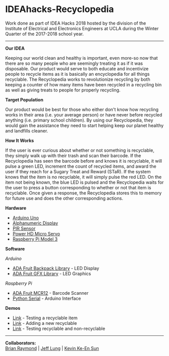 # IDEAhacks-Recyclopedia

Work done as part of IDEA Hacks 2018 hosted by the division of the Institute of Electrical and Electronics Engineers at UCLA during the Winter Quarter of the 2017-2018 school year.
****
**Our IDEA** 

Keeping our world clean and healthy is important, even more-so now that there are so many people who are seemingly treating it as if it was disposable. Our product would serve to both educate and incentivize people to recycle items as it is basically an encyclopedia for all things recyclable. The Recyclopedia works to revolutionize recycling by both keeping a counter of how many items have been recycled in a recycling bin as well as giving treats to people for properly recycling.

**Target Population**

Our product would be best for those who either don't know how recycling works in their area (i.e. your average person) or have never before recycled anything (i.e. primary school children). By using our Recyclopedia, they would gain the assistance they need to start helping keep our planet healthy and landfills cleaner.

**How It Works**

If the user is ever curious about whether or not something is recyclable, they simply walk up with their trash and scan their barcode. If the Recyclopedia has seen the barcode before and knows it is recyclable, it will pulse a green LED, increment the count of recycled items, and award the user if they reach for a Sugary Treat and Reward (STaR). If the system knows that the item is no recyclable, it will simply pulse the red LED. On the item not being known, the blue LED is pulsed and the Recyclopedia waits for the user to press a button corresponding to whether or not that item is recyclable. Once given a response, the Recyclopedia stores this to memory for future use and does the other corresponding actions.

**Hardware**
* [Arduino Uno](https://www.adafruit.com/product/50)
* [Alphanumeric Display](https://www.adafruit.com/product/1907)
* [PIR Sensor](https://www.adafruit.com/product/189)
* [Power HD Micro Servo](https://www.pololu.com/product/1049)
* [Raspberry Pi Model 3](https://www.adafruit.com/product/3055)

**Software**

*Arduino*
* [ADA Fruit Backpack Library](https://github.com/adafruit/Adafruit_LED_Backpack) - LED  Display
* [ADA Fruit GFX Library](https://github.com/adafruit/Adafruit-GFX-Library) - LED Graphics

*Raspberry Pi*
* [ADA Fruit MCR12](https://github.com/jacopo-j/mcr12_serial) - Barcode Scanner
* [Python Serial](https://pypi.python.org/pypi/pyserial) - Arduino Interface

**Demos**

* [Link](https://github.com/il-dionigi/IDEAhacks-Recyclopedia/blob/master/demos/demo-recyclable.mp4) - Testing a recyclable item
* [Link](https://github.com/il-dionigi/IDEAhacks-Recyclopedia/blob/master/demos/demo-adding-recyclable.mp4) - Adding a new recyclable
* [Link](https://github.com/il-dionigi/IDEAhacks-Recyclopedia/blob/master/demos/demo-overall-counter.mp4) - Testing recyclable and non-recyclable

****
**Collaborators:**  
[Brian Raymond](https://github.com/il-dionigi) | [Jeff Lung](https://github.com/jlung20) | [Kevin Ke-En Sun](https://github.com/inherentlyMalicious)
